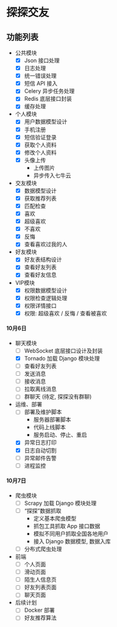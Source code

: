 探探交友
========

## 功能列表

* 公共模块
    - [x] Json 接口处理
    - [x] 日志处理
    - [x] 统一错误处理
    - [x] 短信 API 接入
    - [x] Celery 异步任务处理
    - [x] Redis 底层接口封装
    - [x] 缓存处理

* 个人模块
    - [x] 用户数据模型设计
    - [x] 手机注册
    - [x] 短信验证登录
    - [x] 获取个人资料
    - [x] 修改个人资料
    - [x] 头像上传
        - 上传图片
        - 异步传入七牛云

* 交友模块
    - [x] 数据模型设计
    - [x] 获取推荐列表
    - [x] 匹配检查
    - [x] 喜欢
    - [x] 超级喜欢
    - [x] 不喜欢
    - [x] 反悔
    - [x] 查看喜欢过我的人

* 好友模块
    - [x] 好友表结构设计
    - [x] 查看好友列表
    - [x] 查看好友信息

* VIP模块
    - [x] 权限数据模型设计
    - [x] 权限检查逻辑处理
    - [x] 权限详情接口
    - [x] 权限: 超级喜欢 / 反悔 / 查看被喜欢

#### 10月6日

- 聊天模块
    - [ ] WebSocket 底层接口设计及封装
    - [x] Tornado 加载 Django 模块处理
    - [ ] 查看好友列表
    - [ ] 发送消息
    - [ ] 接收消息
    - [ ] 拉取离线消息
    - [ ] 群聊天 (待定, 探探没有群聊)

- 运维、部署
    - [ ] 部署及维护脚本
        - 服务器部署脚本
        - 代码上线脚本
        - 服务启动、停止、重启
    - [x] 异常日志打印
    - [x] 日志自动切割
    - [ ] 异常邮件告警
    - [ ] 进程监控

#### 10月7日

- 爬虫模块
    - [ ] Scrapy 加载 Django 模块处理
    - [ ] “探探”数据抓取
        - 定义基本爬虫模型
        - 抓包工具抓取 App 接口数据
        - 模拟不同用户抓取全国各地用户
        - 接入 Django 数据模型, 数据入库
    - [ ] 分布式爬虫处理

- 前端
    - [ ] 个人页面
    - [ ] 滑动页面
    - [ ] 陌生人信息页
    - [ ] 好友列表页面
    - [ ] 聊天页面

- 后续计划
    - [ ] Docker 部署
    - [ ] 好友推荐算法
